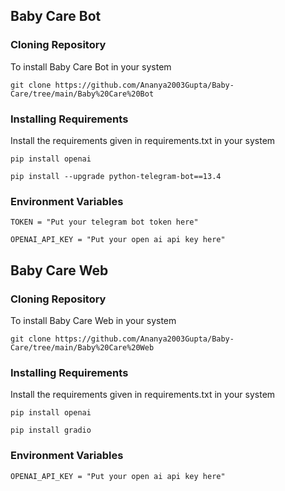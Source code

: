 ## Baby Care Bot
### Cloning Repository
To install Baby Care Bot in your system
```
git clone https://github.com/Ananya2003Gupta/Baby-Care/tree/main/Baby%20Care%20Bot
```

### Installing Requirements
Install the requirements given in requirements.txt in your system
```
pip install openai
```
```
pip install --upgrade python-telegram-bot==13.4
```

### Environment Variables
```
TOKEN = "Put your telegram bot token here"
```
```
OPENAI_API_KEY = "Put your open ai api key here"
```

## Baby Care Web
### Cloning Repository
To install Baby Care Web in your system
```
git clone https://github.com/Ananya2003Gupta/Baby-Care/tree/main/Baby%20Care%20Web
```

### Installing Requirements
Install the requirements given in requirements.txt in your system
```
pip install openai
```
```
pip install gradio
```

### Environment Variables
```
OPENAI_API_KEY = "Put your open ai api key here"
```
